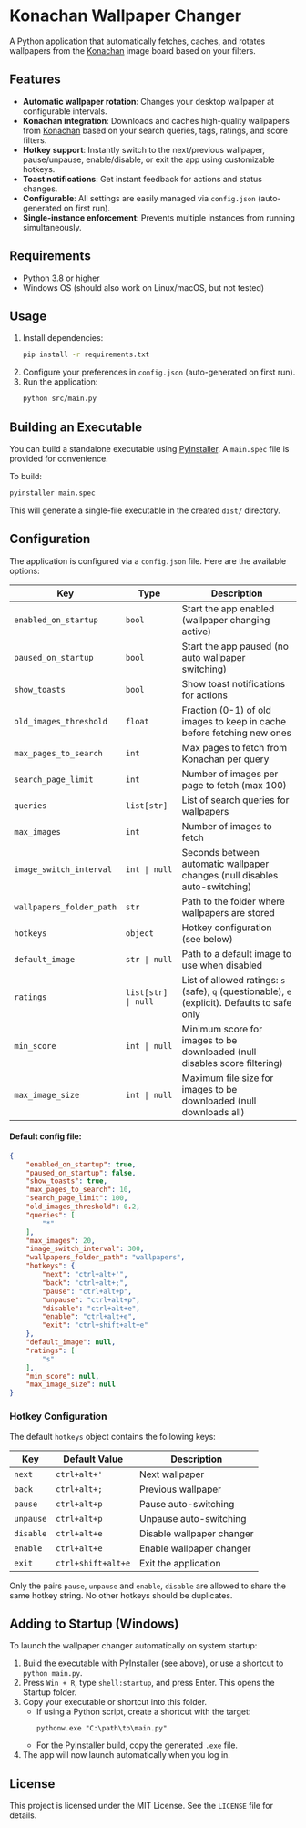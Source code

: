 # Konachan Wallpaper Changer

A Python application that automatically fetches, caches, and rotates wallpapers from the [Konachan](https://konachan.com/) image board based on your filters.

## Features

- **Automatic wallpaper rotation**: Changes your desktop wallpaper at configurable intervals.
- **Konachan integration**: Downloads and caches high-quality wallpapers from [Konachan](https://konachan.com/) based on your search queries, tags, ratings, and score filters.
- **Hotkey support**: Instantly switch to the next/previous wallpaper, pause/unpause, enable/disable, or exit the app using customizable hotkeys.
- **Toast notifications**: Get instant feedback for actions and status changes.
- **Configurable**: All settings are easily managed via `config.json` (auto-generated on first run).
- **Single-instance enforcement**: Prevents multiple instances from running simultaneously.

## Requirements

- Python 3.8 or higher
- Windows OS (should also work on Linux/macOS, but not tested)

## Usage

1. Install dependencies:
   ```sh
   pip install -r requirements.txt
   ```
2. Configure your preferences in `config.json` (auto-generated on first run).
3. Run the application:
   ```sh
   python src/main.py
   ```

## Building an Executable

You can build a standalone executable using [PyInstaller](https://pyinstaller.org/). A `main.spec` file is provided for convenience.

To build:

```sh
pyinstaller main.spec
```

This will generate a single-file executable in the created `dist/` directory.

## Configuration

The application is configured via a `config.json` file. Here are the available options:


| Key                   | Type                | Description |
|-----------------------|---------------------|-------------|
| `enabled_on_startup`  | `bool`              | Start the app enabled (wallpaper changing active) |
| `paused_on_startup`   | `bool`              | Start the app paused (no auto wallpaper switching) |
| `show_toasts`         | `bool`              | Show toast notifications for actions |
| `old_images_threshold`| `float`             | Fraction (0-1) of old images to keep in cache before fetching new ones |
| `max_pages_to_search` | `int`               | Max pages to fetch from Konachan per query |
| `search_page_limit`   | `int`               | Number of images per page to fetch (max 100) |
| `queries`             | `list[str]`         | List of search queries for wallpapers |
| `max_images`          | `int`               | Number of images to fetch |
| `image_switch_interval`| `int \| null`      | Seconds between automatic wallpaper changes (null disables auto-switching) |
| `wallpapers_folder_path`   | `str`               | Path to the folder where wallpapers are stored |
| `hotkeys`             | `object`            | Hotkey configuration (see below) |
| `default_image`       | `str \| null`       | Path to a default image to use when disabled |
| `ratings`             | `list[str] \| null`         | List of allowed ratings: `s` (safe), `q` (questionable), `e` (explicit). Defaults to safe only |
| `min_score`           | `int \| null`       | Minimum score for images to be downloaded (null disables score filtering) |
| `max_image_size`           | `int \| null`       | Maximum file size for images to be downloaded (null downloads all) |


#### Default config file:

```json
{
    "enabled_on_startup": true,
    "paused_on_startup": false,
    "show_toasts": true,
    "max_pages_to_search": 10,
    "search_page_limit": 100,
    "old_images_threshold": 0.2,
    "queries": [
        "*"
    ],
    "max_images": 20,
    "image_switch_interval": 300,
    "wallpapers_folder_path": "wallpapers",
    "hotkeys": {
        "next": "ctrl+alt+'",
        "back": "ctrl+alt+;",
        "pause": "ctrl+alt+p",
        "unpause": "ctrl+alt+p",
        "disable": "ctrl+alt+e",
        "enable": "ctrl+alt+e",
        "exit": "ctrl+shift+alt+e"
    },
    "default_image": null,
    "ratings": [
        "s"
    ],
    "min_score": null,
    "max_image_size": null
}
```

### Hotkey Configuration

The default `hotkeys` object contains the following keys:

| Key      | Default Value         | Description |
|----------|----------------------|-------------|
| `next`   | `ctrl+alt+'`         | Next wallpaper |
| `back`   | `ctrl+alt+;`         | Previous wallpaper |
| `pause`  | `ctrl+alt+p`         | Pause auto-switching |
| `unpause`| `ctrl+alt+p`         | Unpause auto-switching |
| `disable`| `ctrl+alt+e`         | Disable wallpaper changer |
| `enable` | `ctrl+alt+e`         | Enable wallpaper changer |
| `exit`   | `ctrl+shift+alt+e`   | Exit the application |

Only the pairs `pause`, `unpause` and `enable`, `disable` are allowed to share the same hotkey string. No other hotkeys should be duplicates.

## Adding to Startup (Windows)

To launch the wallpaper changer automatically on system startup:

1. Build the executable with PyInstaller (see above), or use a shortcut to `python main.py`.
2. Press `Win + R`, type `shell:startup`, and press Enter. This opens the Startup folder.
3. Copy your executable or shortcut into this folder.
   - If using a Python script, create a shortcut with the target:
     ```
     pythonw.exe "C:\path\to\main.py"
     ```
   - For the PyInstaller build, copy the generated `.exe` file.
4. The app will now launch automatically when you log in.

## License

This project is licensed under the MIT License. See the `LICENSE` file for details.
